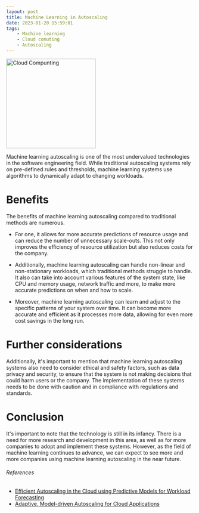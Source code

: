 ```yaml
---
layout: post
title: Machine Learning in Autoscaling
date: 2023-01-20 15:59:01
tags: 
    - Machine learning
    - Cloud comuting
    - Autoscaling
---
```


<img src="/blog/images/cloud-computing.png" alt="Cloud Compunting" style="    height: 240px;
    object-fit: cover;"/>


Machine learning autoscaling is one of the most undervalued technologies in the software engineering field. While traditional autoscaling systems rely on pre-defined rules and thresholds, machine learning systems use algorithms to dynamically adapt to changing workloads.

# Benefits
The benefits of machine learning autoscaling compared to traditional methods are numerous.

- For one, it allows for more accurate predictions of resource usage and can reduce the number of unnecessary scale-outs. This not only improves the efficiency of resource utilization but also reduces costs for the company.

- Additionally, machine learning autoscaling can handle non-linear and non-stationary workloads, which traditional methods struggle to handle. It also can take into account various features of the system state, like CPU and memory usage, network traffic and more, to make more accurate predictions on when and how to scale.

- Moreover, machine learning autoscaling can learn and adjust to the specific patterns of your system over time. It can become more accurate and efficient as it processes more data, allowing for even more cost savings in the long run.

# Further considerations
Additionally, it's important to mention that machine learning autoscaling systems also need to consider ethical and safety factors, such as data privacy and security, to ensure that the system is not making decisions that could harm users or the company. The implementation of these systems needs to be done with caution and in compliance with regulations and standards.

# Conclusion
It's important to note that the technology is still in its infancy. There is a need for more research and development in this area, as well as for more companies to adopt and implement these systems. However, as the field of machine learning continues to advance, we can expect to see more and more companies using machine learning autoscaling in the near future.

###### References
- [Efficient Autoscaling in the Cloud using Predictive Models for Workload Forecasting](http://www.dre.vanderbilt.edu/~gokhale/WWW/papers/Cloud11_Autoscaling.pdf)
- [Adaptive, Model-driven Autoscaling for Cloud Applications](https://www.usenix.org/system/files/conference/icac14/icac14-paper-gandhi.pdf)